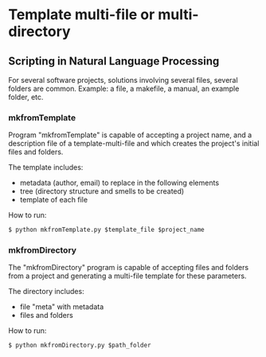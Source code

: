 # Template multi-file or multi-directory
## Scripting in Natural Language Processing

For several software projects, solutions involving several files, several folders are common. Example: a file, a makefile, a manual, an example folder, etc. 

### mkfromTemplate
Program "mkfromTemplate" is capable of accepting a project name, and a description file of a template-multi-file and which creates the project's initial files and folders.

The template includes:
* metadata (author, email) to replace in the following elements
* tree (directory structure and smells to be created)
* template of each file

How to run:
```py
$ python mkfromTemplate.py $template_file $project_name
```

### mkfromDirectory
The "mkfromDirectory" program is capable of accepting files and folders from a project and generating a multi-file template for these parameters.

The directory includes:
* file "meta" with metadata
* files and folders

How to run:
```py
$ python mkfromDirectory.py $path_folder
```

